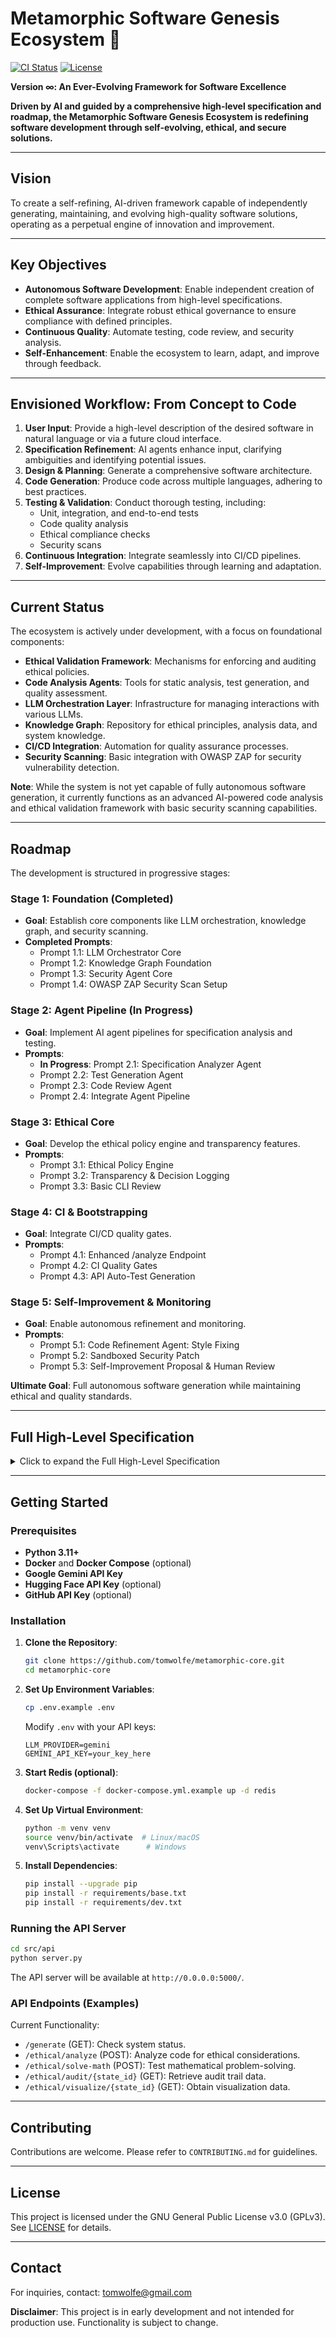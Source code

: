 # Metamorphic Software Genesis Ecosystem 🚀

[![CI Status](https://github.com/tomwolfe/metamorphic-core/actions/workflows/ci.yml/badge.svg)](https://github.com/tomwolfe/metamorphic-core/actions/workflows/ci.yml)
[![License](https://img.shields.io/badge/License-GPLv3-blue.svg)](LICENSE)

**Version ∞: An Ever-Evolving Framework for Software Excellence**

**Driven by AI and guided by a comprehensive high-level specification and roadmap, the Metamorphic Software Genesis Ecosystem is redefining software development through self-evolving, ethical, and secure solutions.**

---

## Vision

To create a self-refining, AI-driven framework capable of independently generating, maintaining, and evolving high-quality software solutions, operating as a perpetual engine of innovation and improvement.

---

## Key Objectives

- **Autonomous Software Development**: Enable independent creation of complete software applications from high-level specifications.
- **Ethical Assurance**: Integrate robust ethical governance to ensure compliance with defined principles.
- **Continuous Quality**: Automate testing, code review, and security analysis.
- **Self-Enhancement**: Enable the ecosystem to learn, adapt, and improve through feedback.

---

## Envisioned Workflow: From Concept to Code

1. **User Input**: Provide a high-level description of the desired software in natural language or via a future cloud interface.
2. **Specification Refinement**: AI agents enhance input, clarifying ambiguities and identifying potential issues.
3. **Design & Planning**: Generate a comprehensive software architecture.
4. **Code Generation**: Produce code across multiple languages, adhering to best practices.
5. **Testing & Validation**: Conduct thorough testing, including:
   - Unit, integration, and end-to-end tests
   - Code quality analysis
   - Ethical compliance checks
   - Security scans
6. **Continuous Integration**: Integrate seamlessly into CI/CD pipelines.
7. **Self-Improvement**: Evolve capabilities through learning and adaptation.

---

## Current Status

The ecosystem is actively under development, with a focus on foundational components:

- **Ethical Validation Framework**: Mechanisms for enforcing and auditing ethical policies.
- **Code Analysis Agents**: Tools for static analysis, test generation, and quality assessment.
- **LLM Orchestration Layer**: Infrastructure for managing interactions with various LLMs.
- **Knowledge Graph**: Repository for ethical principles, analysis data, and system knowledge.
- **CI/CD Integration**: Automation for quality assurance processes.
- **Security Scanning**: Basic integration with OWASP ZAP for security vulnerability detection.

**Note**: While the system is not yet capable of fully autonomous software generation, it currently functions as an advanced AI-powered code analysis and ethical validation framework with basic security scanning capabilities.

---

## Roadmap

The development is structured in progressive stages:

### Stage 1: Foundation (Completed)
- **Goal**: Establish core components like LLM orchestration, knowledge graph, and security scanning.
- **Completed Prompts**:
  - Prompt 1.1: LLM Orchestrator Core
  - Prompt 1.2: Knowledge Graph Foundation
  - Prompt 1.3: Security Agent Core
  - Prompt 1.4: OWASP ZAP Security Scan Setup

### Stage 2: Agent Pipeline (In Progress)
- **Goal**: Implement AI agent pipelines for specification analysis and testing.
- **Prompts**:
  - **In Progress**: Prompt 2.1: Specification Analyzer Agent
  - Prompt 2.2: Test Generation Agent
  - Prompt 2.3: Code Review Agent
  - Prompt 2.4: Integrate Agent Pipeline

### Stage 3: Ethical Core
- **Goal**: Develop the ethical policy engine and transparency features.
- **Prompts**:
  - Prompt 3.1: Ethical Policy Engine
  - Prompt 3.2: Transparency & Decision Logging
  - Prompt 3.3: Basic CLI Review

### Stage 4: CI & Bootstrapping
- **Goal**: Integrate CI/CD quality gates.
- **Prompts**:
  - Prompt 4.1: Enhanced /analyze Endpoint
  - Prompt 4.2: CI Quality Gates
  - Prompt 4.3: API Auto-Test Generation

### Stage 5: Self-Improvement & Monitoring
- **Goal**: Enable autonomous refinement and monitoring.
- **Prompts**:
  - Prompt 5.1: Code Refinement Agent: Style Fixing
  - Prompt 5.2: Sandboxed Security Patch
  - Prompt 5.3: Self-Improvement Proposal & Human Review

**Ultimate Goal**: Full autonomous software generation while maintaining ethical and quality standards.

---

## Full High-Level Specification

<details>
<summary>Click to expand the Full High-Level Specification</summary>

```
I. Guiding Principles:

- **Unbounded Adaptability**: The system can handle novel situations and technological shifts through deep introspection, pattern recognition, and dynamic reconfiguration.
- **Human-AI Symbiosis**: Optimal solutions emerge from the iterative feedback loop between human intuition and AI processing power.
- **Quantum-Inspired Exploration & Verification**: Explores multiple solution paths simultaneously, utilizing probabilistic reasoning, and ensuring continuous state verification.
- **Emergent Problem Solving**: Handles novel problems by breaking them down and recombining known solutions, facilitated by advanced knowledge representation.
- **Intrinsic Ethical Guardianship**: Ethics are integrated into the system's core, involving continuous self-assessment and human oversight.
- **Continuous Formal Verification & Validation**: Applies mathematical proofs to critical components and adapts to new verification methods.
- **Zero-Tolerance for Known Errors**: Instantly identifies and mitigates known error classes while ensuring graceful degradation for novel errors.
- **Resource Optimization as a Core Constraint**: Prioritizes efficiency and sustainability in resource consumption.
- **Open & Collaborative Evolution**: Encourages external contributions and the integration of advancements from the broader community.
- **Predictive Challenge Anticipation**: Proactively identifies and simulates potential future challenges.

II. Architectural Overview:

The ecosystem operates as a decentralized network of interconnected and interacting intelligent agents and modules, orchestrated by the Metamorphic Core.

+----------------------------+      +------------------------+      +-------------------------+
|  Human Input & Oversight  |----->|  Metamorphic Core (AI) |----->|  Software Output & Data |
+----------------------------+      +------------------------+      +-------------------------+
^          |                   ^          |                   ^          |
|          +-----|  Ethical Governance  |<---------------------+          |
+-----------------------------------------------------------------------+
Continuous Feedback, Learning, and Adaptation

III. Detailed Component Breakdown:

- **Human Input & Oversight**: Includes specifications, feedback, ethical guidelines, and override commands.
- **Metamorphic Core (AI)**: Dynamic Knowledge Graph, LLM Orchestration Layer, Modular AI Agent Network, Ethical Governance, etc.
- **Software Output & Data**: Generated code, test suites, documentation, performance metrics, ethical reports, and logs.

IV. Technical Specifications:

- **Primary Programming Languages**: Python, Go, Rust.
- **Autonomous LLM Platform Orchestration**: Integration with various LLM APIs like Google Gemini, OpenAI, and open-source models.
- **Distributed Version Control System**: Utilizes GitHub as the primary system.
- **Formal Verification Tools**: Integration with tools like Coq and Isabelle/HOL.

V. Key Considerations:

- Human Oversight
- Scalability and Resource Management
- Security Hardening
- Ethical Alignment
- Momentum in Self-Improvement
- Cost Management
- Managing "Drift"

VI. Metrics for Success:

- Increase in Code Quality Scores
- Frequency of Validated Merges
- Reduction in Ecosystem Errors

VII. Next Steps:

- Establish Ethical Frameworks
- Build LLM Orchestration Layer
- Develop Autonomous Feature Modules
- Implement Metrics Tracking
- Pilot Projects
- Develop Human-AI Interaction Interfaces
- Foster Open Community

This blueprint provides a comprehensive overview, ensuring the ecosystem's goals are met through continuous learning and adaptation.
```

</details>

---

## Getting Started

### Prerequisites

- **Python 3.11+**
- **Docker** and **Docker Compose** (optional)
- **Google Gemini API Key**
- **Hugging Face API Key** (optional)
- **GitHub API Key** (optional)

### Installation

1. **Clone the Repository**:
   ```bash
   git clone https://github.com/tomwolfe/metamorphic-core.git
   cd metamorphic-core
   ```

2. **Set Up Environment Variables**:
   ```bash
   cp .env.example .env
   ```
   Modify `.env` with your API keys:
   ```env
   LLM_PROVIDER=gemini
   GEMINI_API_KEY=your_key_here
   ```

3. **Start Redis (optional)**:
   ```bash
   docker-compose -f docker-compose.yml.example up -d redis
   ```

4. **Set Up Virtual Environment**:
   ```bash
   python -m venv venv
   source venv/bin/activate  # Linux/macOS
   venv\Scripts\activate      # Windows
   ```

5. **Install Dependencies**:
   ```bash
   pip install --upgrade pip
   pip install -r requirements/base.txt
   pip install -r requirements/dev.txt
   ```

### Running the API Server

```bash
cd src/api
python server.py
```

The API server will be available at `http://0.0.0.0:5000/`.

### API Endpoints (Examples)

Current Functionality:

- `/generate` (GET): Check system status.
- `/ethical/analyze` (POST): Analyze code for ethical considerations.
- `/ethical/solve-math` (POST): Test mathematical problem-solving.
- `/ethical/audit/{state_id}` (GET): Retrieve audit trail data.
- `/ethical/visualize/{state_id}` (GET): Obtain visualization data.

---

## Contributing

Contributions are welcome. Please refer to `CONTRIBUTING.md` for guidelines.

---

## License

This project is licensed under the GNU General Public License v3.0 (GPLv3). See [LICENSE](LICENSE) for details.

---

## Contact

For inquiries, contact: tomwolfe@gmail.com

**Disclaimer**: This project is in early development and not intended for production use. Functionality is subject to change.
```
